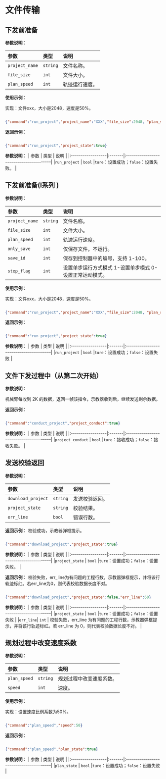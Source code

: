 # 文件传输



## 下发前准备

**参数说明：**

| 参数                    | 类型 | 说明                            |
|:----------------------|:---|:------------------------------|
|`project_name`|   `string`   | 文件名称。          |
|`file_size`|   `int`   | 文件大小。          |
|`plan_speed`|   `int`   | 轨迹运行速度。          |

**使用示例：**

实现：文件xxx，大小是2048，速度是50%。

```json

{"command":"run_project","project_name":"XXX","file_size":2048, "plan_speed":50}

```

**返回示例：**

```json

{"command":"run_project","project_state":true}

```

**参数说明：**
| 参数                | 类型     | 说明      |
|:------------------|:-------|:----------------------------------------|
|`run_project`            | `bool` |`ture`：设置成功；`false`：设置失败。 |

## 下发前准备(I系列 )

**参数说明：**

| 参数                    | 类型 | 说明                            |
|:----------------------|:---|:------------------------------|
|`project_name`|`string`|文件名称。|
|`file_size`|`int`|文件大小。|
|`plan_speed`|`int`|轨迹运行速度。|
|`only_save`|`int`|仅保存文件，不运行。|
|`save_id`|`int`|保存到控制器中的编号，支持 1-100。|
|`step_flag`|`int`|设置单步运行方式模式 1-设置单步模式 0-设置正常运动模式。|

**使用示例：**

实现：文件xxx，大小是2048，速度是50%。

```json

{"command":"run_project","project_name":"XXX","file_size":2048, "plan_speed":50,"step_flag":0,"only_save":0,"save_id":0}

```

**返回示例：**

```json

{"command":"run_project","project_state":true}

```

**参数说明：**
| 参数                | 类型     | 说明      |
|:------------------|:-------|:----------------------------------------|
|`run_project`            | `bool` |`ture`：设置成功；`false`：设置失败 |

## 文件下发过程中（从第二次开始）

**参数说明：**

机械臂每收到 2K 的数据，返回一帧该指令，示教器收到后，继续发送剩余数据。

**返回示例：**

```json

{"command":"conduct_project","project_conduct":true}

```

**参数说明：**
| 参数                | 类型     | 说明      |
|:------------------|:-------|:----------------------------------------|
|`project_conduct`            | `bool` |`ture`：接收成功；`false`：接收失败。 |

## 发送校验返回

**参数说明：**

| 参数                    | 类型 | 说明                            |
|:----------------------|:---|:------------------------------|
|`download_project`|`string`|发送校验返回。|
|`project_state`| `string` |校验结果。|
|`err_line`| `bool` |错误行数。|

**返回示例：**
校验成功，示教器弹框提示。

```json

{"command":"download_project","project_state":true}

```

**参数说明：**
| 参数                | 类型     | 说明      |
|:------------------|:-------|:----------------------------------------|
|`project_state`            | `bool` |`ture`：设置成功；`false`：设置失败。 |

**返回示例：**
校验失败，err_line为有问题的工程行数，示教器弹框提示，并将该行轨迹标红。若err_line为0，则代表校验数据长度不对。

```json

{"command":"download_project","project_state":false,"err_line":60}

```

**参数说明：**
| 参数                | 类型     | 说明      |
|:------------------|:-------|:----------------------------------------|
|`project_state`            | `bool` |`ture`：设置成功；`false`：设置失败 |
|`err_line`| `int` | 校验失败，err_line 为有问题的工程行数，示教器弹框提示，并将该行轨迹标红。若 err_line 为 0，则代表校验数据长度不对。 |

## 规划过程中改变速度系数

**参数说明：**

| 参数                    | 类型 | 说明                            |
|:----------------------|:---|:------------------------------|
|`plan_speed`| `string` |规划过程中改变速度系数。|
|`speed`| `int` |速度。|

**使用示例：**

实现：设置速度比例系数为50%。

```json

{"command":"plan_speed","speed":50}

```

**返回示例：**

```json

{"command":"plan_speed","plan_state":true}

```

**参数说明：**
| 参数                | 类型     | 说明      |
|:------------------|:-------|:----------------------------------------|
|`plan_state`            | `bool` |`ture`：设置成功；`false`：设置失败 |
